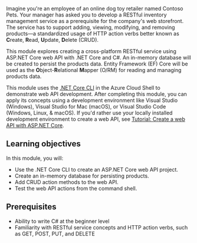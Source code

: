 Imagine you're an employee of an online dog toy retailer named Contoso Pets. Your manager has asked you to develop a RESTful inventory management service as a prerequisite for the company's web storefront. The service has to support adding, viewing, modifying, and removing products&mdash;a standardized usage of HTTP action verbs better known as **C**reate, **R**ead, **U**pdate, **D**elete (CRUD).

This module explores creating a cross-platform RESTful service using ASP.NET Core web API with .NET Core and C#. An in-memory database will be created to persist the products data. Entity Framework (EF) Core will be used as the **O**bject-**R**elational **M**apper (O/RM) for reading and managing products data.

This module uses the [.NET Core CLI](/dotnet/core/tools/) in the Azure Cloud Shell to demonstrate web API development. After completing this module, you can apply its concepts using a development environment like Visual Studio (Windows), Visual Studio for Mac (macOS), or Visual Studio Code (Windows, Linux, & macOS). If you'd rather use your locally installed development environment to create a web API, see [Tutorial: Create a web API with ASP.NET Core](/aspnet/core/tutorials/first-web-api).

## Learning objectives

In this module, you will:

* Use the .NET Core CLI to create an ASP.NET Core web API project.
* Create an in-memory database for persisting products.
* Add CRUD action methods to the web API.
* Test the web API actions from the command shell.

## Prerequisites

* Ability to write C# at the beginner level
* Familiarity with RESTful service concepts and HTTP action verbs, such as GET, POST, PUT, and DELETE
